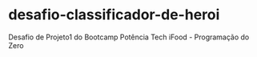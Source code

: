 # desafio-classificador-de-heroi
Desafio de Projeto1 do Bootcamp Potência Tech iFood - Programação do Zero
